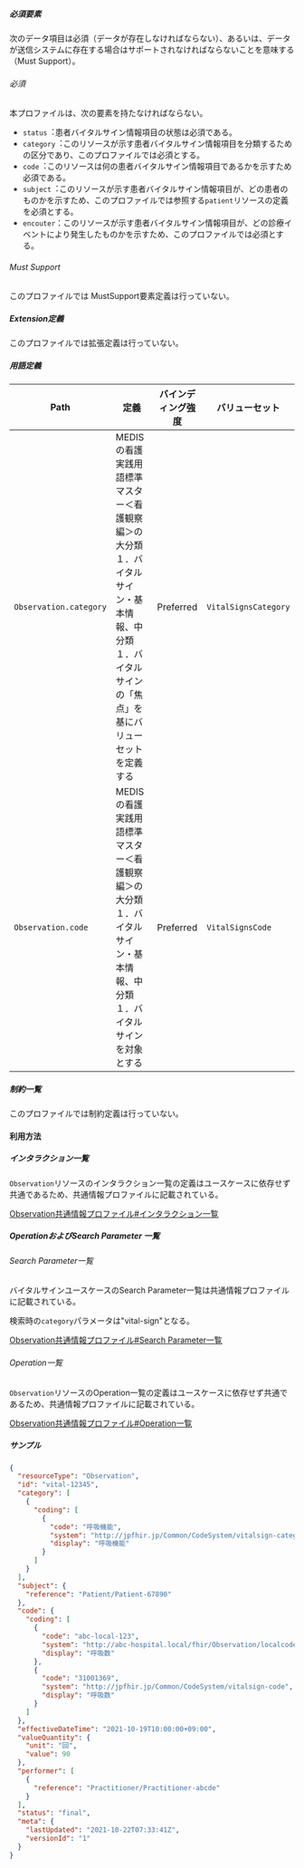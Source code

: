 
##### 必須要素

次のデータ項目は必須（データが存在しなければならない）、あるいは、データが送信システムに存在する場合はサポートされなければならないことを意味する（Must Support）。

###### 必須
本プロファイルは、次の要素を持たなければならない。

- `status`︓患者バイタルサイン情報項目の状態は必須である。
- `category`︓このリソースが示す患者バイタルサイン情報項目を分類するための区分であり、このプロファイルでは必須とする。
- `code`︓このリソースは何の患者バイタルサイン情報項目であるかを示すため必須である。
- `subject`︓このリソースが示す患者バイタルサイン情報項目が、どの患者のものかを示すため、このプロファイルでは参照する`patient`リソースの定義を必須とする。
- `encouter`：このリソースが示す患者バイタルサイン情報項目が、どの診療イベントにより発生したものかを示すため、このプロファイルでは必須とする。

###### Must Support
このプロファイルでは MustSupport要素定義は行っていない。

##### Extension定義
このプロファイルでは拡張定義は行っていない。

##### 用語定義

| Path | 定義 | バインディング強度 | バリューセット |
|---|---|---|---|
| `Observation.category` | MEDISの看護実践用語標準マスター＜看護観察編＞の大分類１．バイタルサイン・基本情報、中分類１．バイタルサインの「焦点」を基にバリューセットを定義する | Preferred | `VitalSignsCategory` |
| `Observation.code` | MEDISの看護実践用語標準マスター＜看護観察編＞の大分類１．バイタルサイン・基本情報、中分類１．バイタルサインを対象とする | Preferred | `VitalSignsCode` |

##### 制約一覧

このプロファイルでは制約定義は行っていない。



#### 利用方法

##### インタラクション一覧

`Observation`リソースのインタラクション一覧の定義はユースケースに依存せず共通であるため、共通情報プロファイルに記載されている。

[Observation共通情報プロファイル#インタラクション一覧](Observation#ObsInteraction)

##### OperationおよびSearch Parameter 一覧

###### Search Parameter一覧

バイタルサインユースケースのSearch Parameter一覧は共通情報プロファイルに記載されている。

検索時の`category`パラメータは"vital-sign"となる。

[Observation共通情報プロファイル#Search Parameter一覧](Observation#ObsSearch)

###### Operation一覧

`Observation`リソースのOperation一覧の定義はユースケースに依存せず共通であるため、共通情報プロファイルに記載されている。

[Observation共通情報プロファイル#Operation一覧](Observation#ObsOperation)

##### サンプル
```json
{
  "resourceType": "Observation",
  "id": "vital-12345",
  "category": [
    {
      "coding": [
        {
          "code": "呼吸機能",
          "system": "http://jpfhir.jp/Common/CodeSystem/vitalsign-category",
          "display": "呼吸機能"
        }
      ]
    }
  ],
  "subject": {
    "reference": "Patient/Patient-67890"
  },
  "code": {
    "coding": [
      {
        "code": "abc-local-123",
        "system": "http://abc-hospital.local/fhir/Observation/localcode",
        "display": "呼吸数"
      },
      {
        "code": "31001369",
        "system": "http://jpfhir.jp/Common/CodeSystem/vitalsign-code",
        "display": "呼吸数"
      }
    ]
  },
  "effectiveDateTime": "2021-10-19T10:00:00+09:00",
  "valueQuantity": {
    "unit": "回",
    "value": 90
  },
  "performer": [
    {
      "reference": "Practitioner/Practitioner-abcde"
    }
  ],
  "status": "final",
  "meta": {
    "lastUpdated": "2021-10-22T07:33:41Z",
    "versionId": "1"
  }
}
```
